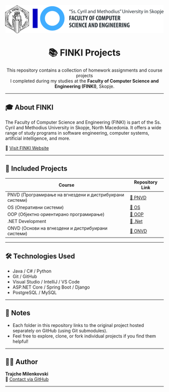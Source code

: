 <p align="center">
  <img src="Logo_FINKI_UKIM_EN.jpg" alt="FINKI Logo"/>
</p>

<h1 align="center">📚 FINKI Projects</h1>

<p align="center">
  This repository contains a collection of homework assignments and course projects<br>
  I completed during my studies at the <strong>Faculty of Computer Science and Engineering (FINKI)</strong>, Skopje.
</p>

---

## 🎓 About FINKI

The Faculty of Computer Science and Engineering (FINKI) is part of the Ss. Cyril and Methodius University in Skopje, North Macedonia. It offers a wide range of study programs in software engineering, computer systems, artificial intelligence, and more.

🔗 [Visit FINKI Website](https://www.finki.ukim.mk/)

---

## 📁 Included Projects

| Course | Repository Link |
|--------|------------------|
| PNVD (Програмирање на вгнездени и дистрибуирани системи) | [🔗 PNVD](https://github.com/MilenkovskiTrajche/PNVD) |
| OS (Оперативни системи) | [🔗 OS](https://github.com/MilenkovskiTrajche/OS) |
| OOP (Објектно ориентирано програмирање) | [🔗 OOP](https://github.com/MilenkovskiTrajche/OOP) |
| .NET Development | [🔗 .Net](https://github.com/MilenkovskiTrajche/.Net) |
| ONVD (Основи на вгнездени и дистрибуирани системи) | [🔗 ONVD](https://github.com/MilenkovskiTrajche/ONVD) |

---

## 🛠 Technologies Used

- Java / C# / Python
- Git / GitHub
- Visual Studio / IntelliJ / VS Code
- ASP.NET Core / Spring Boot / Django
- PostgreSQL / MySQL

---

## 📌 Notes

- Each folder in this repository links to the original project hosted separately on GitHub (using Git submodules).
- Feel free to explore, clone, or fork individual projects if you find them helpful!

---

## 🙋‍♂️ Author

**Trajche Milenkovski**  
📧 [Contact via GitHub](https://github.com/MilenkovskiTrajche)

---

